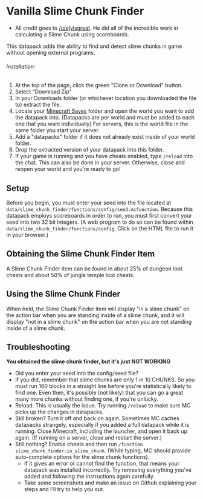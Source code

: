 # Vanilla Slime Chunk Finder

* All credit goes to [/u/elyisgreat](https://www.reddit.com/user/elyisgreat/). He did all of the incredible work in calculating a Slime Chunk using scoreboards.

This datapack adds the ability to find and detect slime chunks in game without opening external programs.

###### Installation:

1. At the top of the page, click the green "Clone or Download" button.
2. Select "Download Zip"
3. In your Downloads folder (or whichever location you downloaded the file to) extract the file.
4. Locate your [Minecraft Saves](https://minecraft.gamepedia.com/Frequently_asked_questions#Q:_How_do_I_play_an_external_map_in_Survival_Mode.3F) folder and open the world you want to add the datapack into. (Datapacks are per world and must be added to each one that you want individually) For servers, this is the world file in the same folder you start your server.
5. Add a "datapacks" folder if it does not already exist inside of your world folder.
6. Drop the extracted version of your datapack into this folder.
7. If your game is running and you have cheats enabled, type `/reload` into the chat. This can also be done in your server. Otherwise, close and reopen your world and you're ready to go!

## Setup

Before you begin, you must enter your seed into the file located at `data/slime_chunk_finder/functions/config/seed.mcfunction`. Because this datapack employs scoreboards in order to run, you must first convert your seed into two 32 bit integers. (A web program to do so can be found within `data/slime_chunk_finder/functions/config`. Click on the HTML file to run it in your browser.)

## Obtaining the Slime Chunk Finder Item

A Slime Chunk Finder item can be found in about 25% of dungeon loot chests and about 50% of jungle temple loot chests.

## Using the Slime Chunk Finder

When held, the Slime Chunk Finder item will display "in a slime chunk" on the action bar when you are standing inside of a slime chunk, and it will display "not in a slime chunk" on the action bar when you are not standing inside of a slime chunk.

## Troubleshooting

**You obtained the slime chunk finder, but it's just NOT WORKING**

* Did you enter your seed into the config/seed file?
* If you did, remember that slime chunks are only 1 in 10 CHUNKS. So you must run 160 blocks in a straight line before you're statistically likely to find one. Even then, it's possible (not likely) that you can go a great many more chunks without finding one, if you're unlucky.
* Reload. This is usually the issue. Try running `/reload` to make sure MC picks up the changes in datapacks.
* Still broken? Turn it off and back on again. Sometimes MC caches datapacks strangely, especially if you added a full datapack while it is running. Close Minecraft, including the launcher, and open it back up again. (If running on a server, close and restart the server.)
* Still nothing? Enable cheats and then run `/function slime_chunk_finder:in_slime_chunk`. (While typing, MC should provide auto-complete options for the slime chunk functions). 
	* If it gives an error or cannot find the function, that means your datapack was installed incorrectly. Try removing everything you've added and following the instructions again carefully.
	* Take some screenshots and make an issue on Github explaining your steps and I'll try to help you out.
